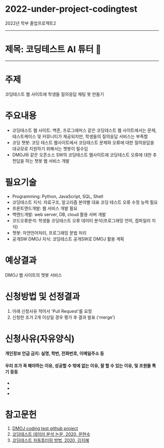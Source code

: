 # 2022-under-project-codingtest
2022년 학부 졸업프로젝트2 

* * *
# 제목: 코딩테스트 AI 튜터 :tada:
* * *

# 주제
코딩테스트 웹 사이트에 학생들 질의응답 채팅 봇 만들기

# 주요내용 
+ 코딩테스트 웹 사이트: 백준, 프로그래머스 같은 코딩테스트 웹 사이트에서는 문제, 테스트케이스 및 커뮤니티가 제공되지만, 학생들의 질의응답 서비스는 부족함
+ 코딩 챗봇: 코딩 테스트 웹사이트에서 코딩테스트 문제와 오류에 대한 질의응답을 대규모로 지원하기 위해서는 챗봇이 필수임
+ DMOJ와 같은 오픈소스 SW의 코딩테스트 웹사이트에 코딩테스트 오류에 대한 추천답을 하는 챗봇 웹 서비스 개발 

# 필요기술
+ Programming: Python, JavaScript, SQL, Shell
+ 코딩테스트 지식: 자료구조, 알고리즘 분야별 대표 코딩 테스트 오류 수정 능력 필요
+ 프론트엔드개발: 웹 서비스 개발 필요
+ 백엔드개발: web server, DB, cloud 활용 서버 개발
+ 코드오류분석: 학생들 코딩테스트 오류 데이터 분석(프로그래밍 언어, 컴파일러 지식)
+ 챗봇: 자연언어처리, 프로그래밍 문법 처리
+ 공개SW DMOJ 지식: 코딩테스트 공개SW로 DMOJ 활용 계획


# 예상결과
DMOJ 웹 사이트의 챗봇 서비스


# 신청방법 및 선정결과
1. 아래 신청사유 적어서 'Pull Request'를 요청
2. 신청한 조가 2개 이상일 경우 평가 후 결과 발표 ('merge')

# 신청사유(자유양식) 
#### 개인정보 언급 금지: 실명, 학번, 전화번호, 이메일주소 등
#### 우리 조가 꼭 해야하는 이유, 성공할 수 밖에 없는 이유, 잘 할 수 있는 이유, 및 조원들 특기 등등
*
* 
*

# 참고문헌
1. [DMOJ coding test github project](https://github.com/DMOJ)
2. [코딩테스트 데이터 분석 논문, 2020, 문현수](https://www.dbpia.co.kr/pdf/pdfView.do?nodeId=NODE09874619&mark=0&useDate=&ipRange=N&accessgl=Y&language=ko_KR)
3. [코딩테스트 자동튜터링 방법, 2020, 김지혜](https://www.dbpia.co.kr/pdf/pdfView.do?nodeId=NODE10529782&mark=0&useDate=&ipRange=N&accessgl=Y&language=ko_KR)